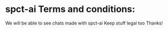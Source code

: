<h1>spct-ai Terms and conditions:</h1>
We will be able to see chats made with spct-ai
Keep stuff legal too
Thanks!
